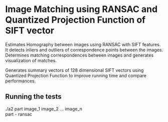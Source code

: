 # Image Matching using RANSAC and Quantized Projection Function of SIFT vector
Estimates Homography between images using RANSAC with SIFT features. It detects inliers and outliers of correspondence points between the images.
Determines matching correspondences between images and generates visualization of matches.

Generates summary vectors of 128 dimensional SIFT vectors using Quantized Projection Function to improve running time and compare performances.

## Running the tests
./a2 part image_1 image_2 ... image_n  
part - ransac 
